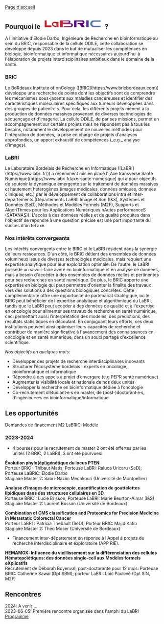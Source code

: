 [Page d'accueil](../index.md)

## Pourquoi le <img src="logo_LaBRIC.jpg" alt="LaBRIC" width="200"/> ?

<div class=text-justify>
A l'initiative d'Elodie Darbo, Ingénieure de Recherche en bioinformatique au sein du BRIC, responsable de la cellule ODILE, cette collaboration se développe depuis 2023 dans le but de mutualiser les compétences en biologie, bioinformatique et informatique nécessaires aujourd'hui à l'élaboration de projets interdisciplinaires ambitieux dans le domaine de la santé.
</div>

### BRIC

<div class=text-justify>
Le BoRdeaux Institute of onCology ([BRIC](https://www.bricbordeaux.com)) développe une recherche de pointe dont les objectifs sont de comprendre les mécanismes sous-jacents aux maladies cancéreuses et identifier des caractéristiques moléculaires spécifiques aux tumeurs développées dans des groupes de patient·e·s. Pour cela, les différents projets mènent à la production de données massives provenant de diverses technologies de séquençage et d'imagerie. La cellule ODILE, de par ses missions, permet un accompagnement sur certains projets mais ne répondent pas à tous les besoins, notamment le développement de nouvelles méthodes pour l'intégration de données, la prise en charge de projets d'analyses approfondies, un apport exhaustif de compétences  (_e.g._ analyse d'images).
</div>

### LaBRI

<div class=text-justify>
Le Laboratoire Bordelais de Recherche en Informatique ([LaBRI](https://www.labri.fr/)) a récemment mis en place l'[Axe transverse Santé Numérique](https://www.labri.fr/axe-sante-numerique) qui a pour objectifs de soutenir la dynamique émergente sur le traitement de données massives et hautement hétérogènes (images médicales, données omiques, données cliniques, etc.) par le développement de collaborations intra et inter-départements (Départements LaBRI: Image et Son (I&S), Systèmes et Données (SeD), Méthodes et Modèles Formels (M2F), Supports et AlgoriThmes pour les Applications Numériques hAutes performanceS (SATANAS)). L'accès à des données réelles et de qualité produites dans l'objectif de répondre à une question précise est une part importante du succès d'un tel axe.
</div>

### Nos intérêts convergeants

<div class=text-justify>
Les intérêts convergents entre le BRIC et le LaBRI résident dans la synergie de leurs ressources. D'un côté, le BRIC détient des ensembles de données volumineux issus de diverses technologies médicales, mais requiert une expertise analytique pour leur exploitation optimale. De l'autre, le LaBRI possède un savoir-faire avéré en bioinformatique et en analyse de données, mais a besoin d'accéder à des ensembles de données réelles et pertinentes pour ses recherches en santé numérique. De plus, le BRIC apporte une expertise en biologie qui peut permettre d'orienter la finalité des travaux vers des solutions à des questions biologiques concrètes. Cette complémentarité offre une opportunité de partenariat stratégique, où le BRIC peut bénéficier de l'expertise analytique et algorithmique du LaBRI, tandis que le LaBRI peut accéder à des données de qualité et à l'expertise en oncologie pour alimenter ses travaux de recherche en santé numérique, ceci permettant aussi l'interprétation des modèles, des prédictions, des résultats statisitiques en découlant. En conjuguant leurs efforts, ces deux institutions peuvent ainsi optimiser leurs capacités de recherche et contribuer de manière significative à l'avancement des connaissances en oncologie et en santé numérique, dans un souci partagé d'excellence scientifique.
</div>

_Nos objectifs en quelques mots_:

- Développer des projets de recherche interdisciplinaires innovants
- Structurer l’écosystème bordelais : experts en oncologie, bioinformatique et informatique
- Répondre à des appels à projet d’envergure (e.g PEPR santé numérique)
- Augmenter la visibilité locale et nationale de nos deux unités
- Développer la recherche en bioinformatique dédiée à l’oncologie
- Co-recrutement d’étudiant·e·s en master, de (post-)doctorant·e·s, d'ingénieur·e·s en bioinformatique/informatique


## Les opportunités


Demandes de finacement M2 LaBRIC: [Modèle](https://bricbordeaux.sharepoint.com/:w:/s/Bioinformatique-ODILE/EZo57v-bfdBFjGJNh4Cp3PYBOu90rcRFsrZS8II9nB4rJw?e=jquU55)


### 2023-2024

- 4 bourses pour le recrutement de master 2 ont été offertes par les unités (2 BRIC, 2 LaBRI), 3 ont été pourvues:

**Évolution phylo(épi)génétique du locus PTEN** \
Porteur BRIC : Thibaut Matis; Porteuse LaBRI: Raluca Uricaru (SeD); Porteuse LaBRIC: Elodie Darbo \
Stagiaire Master 2: Sabri-Nazim Mechkouri (Université de Montpellier)

**Analyse d’images de microscopie, quantification de gouttelettes lipidiques dans des structures cellulaires en 3D** \
Porteuse BRIC : Lucie Brisson; Porteuse LaBRI: Marie Beurton-Aimar (I&S) \
Stagiaire Master 2: Laurent Busson (Université de Bordeaux)

**Combination of CMS classification and Proteomics for Precision Medicine  in Metastatic Colorectal Cancer** \
Porteur LaBRI : Patricia Thebault (SeD); Porteur BRIC: Majid Katib \
Stagiaire Master 2: Theo Moser (Université de Bordeaux)


- Financement inter-département en réponse à l'Appel à projets de recherche interdisciplinaire et exploratoire (APP RIE).

**HEMAMOX: Influence du vieillissement sur la différenciation des cellules Hématopoïétiques: des données single-cell aux Modèles formels eXplicatifs** \
Recrutement de Déborah Boyenval, post-doctorante pour 12 mois.
Porteuse BRIC: Catherine Sawai (Dpt SBM); porteur LaBRI: Loic Paulevé (Dpt SIN, M2F)




## Rencontres

2024: A venir ... \
2023-06-05: Première rencontre organisée dans l'amphi du LaBRI [Programme](Programme_LaBRIC_20230605.pdf)



